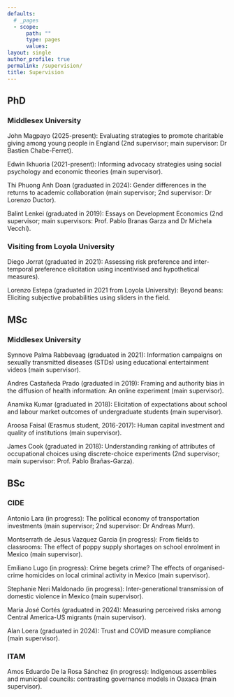 ```yaml
---
defaults:
  # _pages
  - scope:
      path: ""
      type: pages
      values:
layout: single
author_profile: true
permalink: /supervision/
title: Supervision
---
```

 
## PhD

### Middlesex University
 
John Magpayo (2025-present): Evaluating strategies to promote charitable giving among young people in England (2nd supervisor; main supervisor: Dr Bastien Chabe-Ferret).

Edwin Ikhuoria (2021-present): Informing advocacy strategies using social psychology and economic theories (main supervisor).

Thi Phuong Anh Doan (graduated in 2024): Gender differences in the returns to academic collaboration  (main supervisor; 2nd supervisor: Dr Lorenzo Ductor).

Balint Lenkei (graduated in 2019): Essays on Development Economics (2nd supervisor; main supervisors: Prof. Pablo Branas Garza and Dr Michela Vecchi).

### Visiting from Loyola University

Diego Jorrat (graduated in 2021): Assessing risk preference and inter-temporal preference elicitation using incentivised and hypothetical measures).

Lorenzo Estepa (graduated in 2021 from Loyola University): Beyond beans: Eliciting subjective probabilities using sliders in the field.

## MSc

### Middlesex University

Synnove Palma Rabbevaag (graduated in 2021): Information campaigns on sexually transmitted diseases (STDs) using educational entertainment videos (main supervisor).

Andres Castañeda Prado (graduated in 2019): Framing and authority bias in the diffusion of health information: An online experiment (main supervisor).

Anamika Kumar (graduated in 2018): Elicitation of expectations about school and labour market outcomes of undergraduate students (main supervisor).

Aroosa Faisal (Erasmus student, 2016-2017): Human capital investment and quality of institutions (main
supervisor).

James Cook (graduated in 2018): Understanding ranking of attributes of occupational choices using discrete-choice experiments (2nd supervisor; main supervisor: Prof. Pablo Brañas-Garza).

## BSc

### CIDE

Antonio Lara (in progress): The political economy of transportation investments (main supervisor; 2nd supervisor: Dr Andreas Murr).

Montserrath de Jesus Vazquez Garcia (in progress): From fields to classrooms: The effect of poppy supply shortages on school enrolment in Mexico (main supervisor).

Emiliano Lugo (in progress): Crime begets crime? The effects of organised-crime homicides on local criminal activity in Mexico (main supervisor).

Stephanie Neri Maldonado (in progress): Inter-generational transmission of domestic violence in Mexico (main supervisor).

María José Cortés (graduated in 2024): Measuring perceived risks among Central America-US migrants (main supervisor).

Alan Loera (graduated in 2024): Trust and COVID measure compliance (main supervisor).

### ITAM

Amos Eduardo De la Rosa Sánchez (in progress): Indigenous assemblies and municipal councils: contrasting governance models in Oaxaca (main supervisor).


